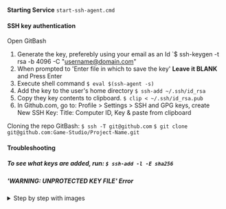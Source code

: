 **Starting Service**
`start-ssh-agent.cmd`

#### SSH key authentication
Open GitBash
1. Generate the key, preferebly using your email as an Id
`$ ssh-keygen -t rsa -b 4096 -C "username@domain.com"
2. When prompted to 'Enter file in which to save the key' **Leave it BLANK** and Press Enter
3. Execute shell command
`$ eval $(ssh-agent -s)`
4. Add the key to the user's home directory 
`$ ssh-add ~/.ssh/id_rsa`
5. Copy they key contents to clipboard.
`$ clip < ~/.ssh/id_rsa.pub`
6. In Github.com, go to: Profile > Settings > SSH and GPG keys, create New SSH Key: Title: Computer ID, Key & paste from clipboard

Cloning the repo
GitBash:
`$ ssh -T git@github.com`
`$ git clone git@github.com:Game-Studio/Project-Name.git`



#### Troubleshooting
##### To see what keys are added, run: `$ ssh-add -l -E sha256`
##### 'WARNING: UNPROTECTED KEY FILE' Error
<details>
<summary> Step by step with images </summary>
I'm not super sure what causes this error, but here's how to fix just in case
![image](https://github.com/Spark-games/knowledge-Base/assets/47042497/673a414e-94ed-47cf-877e-9ecec00d159d)

1. Right-click your private key and select properties 
2. Go to Security tab and click 'advanced'  
<img src="https://github.com/Spark-games/knowledge-Base/assets/47042497/364307f1-5fb9-4193-a29b-aff8d301bf52" width="50%">  

3. Click 'Disable Inheritance'  
<img src="https://github.com/Spark-games/knowledge-Base/assets/47042497/4abae9f4-a801-4156-9244-2bde30213ee1" width="50%">  

4. Click 'Convert inherited permissions into explicit permissions on this object.  
<img src="https://github.com/Spark-games/knowledge-Base/assets/47042497/cec3cce1-e555-4f51-a48f-4faa070ef981" width="50%">  

5. Click 'Add' then on the next window 'Select a Principal'  
<img src="https://github.com/Spark-games/knowledge-Base/assets/47042497/34cf0e90-f9a0-4dd2-844f-b8ffb5c5a990" width="50%">  

6. Click 'Advanced', then on the new Window 'Find Now'  
7. Look for your Log in name, click it and then hit 'OK'  
<img src="https://github.com/Spark-games/knowledge-Base/assets/47042497/79b18290-a503-4022-97fb-567d18435b1d" width="50%"> 

8. That window should close, press 'OK' again on the previous window (Titled Select User or Group)  
9. Give yourself Full Control and Press 'OK'  
<img src="https://github.com/Spark-games/knowledge-Base/assets/47042497/9685161f-1590-4e95-aa99-d6f7b7a15e41" width="50%">  

10. On the next screen (Advanced Security Settings for id_ed25519) Remove 'Users' and Authenticated Users. It should look like this at the end  
<img src="https://github.com/Spark-games/knowledge-Base/assets/47042497/a122e831-6e02-4379-9025-de82a6149a8a" width="50%">  

11. Hit OK on the remaining windows and you should be done
  </details>
